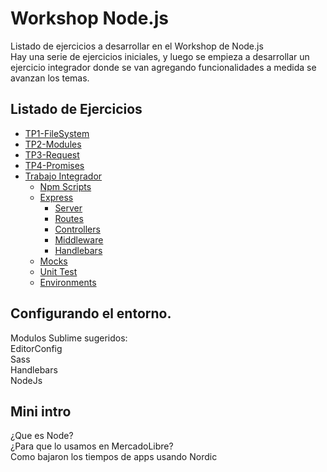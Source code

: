 # Workshop Node.js
Listado de ejercicios a desarrollar en el Workshop de Node.js  
Hay una serie de ejercicios iniciales, y luego se empieza a desarrollar un ejercicio integrador donde se van agregando funcionalidades a medida se avanzan los temas.

## Listado de Ejercicios
- [TP1-FileSystem](https://github.com/fallemand/workshop-nodejs/tree/master/ej1-filesystem)
- [TP2-Modules](https://github.com/fallemand/workshop-nodejs/tree/master/ej2-modules)
- [TP3-Request](https://github.com/fallemand/workshop-nodejs/tree/master/ej3-request)
- [TP4-Promises](https://github.com/fallemand/workshop-nodejs/tree/master/ej4-promises)
- [Trabajo Integrador](https://github.com/fallemand/workshop-nodejs/tree/master/tp)
  * [Npm Scripts](https://github.com/fallemand/workshop-nodejs/tree/master/tp#parte-1--npm-scripts) 
  * [Express](https://github.com/fallemand/workshop-nodejs/tree/master/tp#parte-2--express) 
    - [Server](https://github.com/fallemand/workshop-nodejs/tree/master/tp#a-configurar-server)
    - [Routes](https://github.com/fallemand/workshop-nodejs/tree/master/tp#b-router)
    - [Controllers](https://github.com/fallemand/workshop-nodejs/tree/master/tp#c-controllers)
    - [Middleware](https://github.com/fallemand/workshop-nodejs/tree/master/tp#c-middleware)
    - [Handlebars](https://github.com/fallemand/workshop-nodejs/tree/master/tp#d-handlebars)
  * [Mocks](https://github.com/fallemand/workshop-nodejs/tree/master/tp#parte-4--mocks-nock) 
  * [Unit Test](https://github.com/fallemand/workshop-nodejs/tree/master/tp#parte-5--unit-test-mocha---chai) 
  * [Environments](https://github.com/fallemand/workshop-nodejs/tree/master/tp#parte-6--environments) 
  

## Configurando el entorno.
Modulos Sublime sugeridos:   
EditorConfig   
Sass   
Handlebars   
NodeJs   

## Mini intro
¿Que es Node?   
¿Para que lo usamos en MercadoLibre?   
Como bajaron los tiempos de apps usando Nordic   
